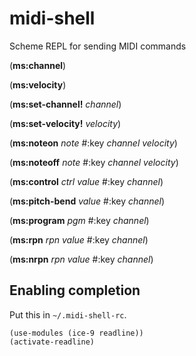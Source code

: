 # midi-shell
Scheme REPL for sending MIDI commands

(**ms:channel**)

(**ms:velocity**)

(**ms:set-channel!** *channel*)

(**ms:set-velocity!** *velocity*)

(**ms:noteon** *note* #:key *channel* *velocity*)

(**ms:noteoff** *note* #:key *channel* *velocity*)

(**ms:control** *ctrl* *value* #:key *channel*)

(**ms:pitch-bend** *value* #:key *channel*)

(**ms:program** *pgm* #:key *channel*)

(**ms:rpn** *rpn* *value* #:key *channel*)

(**ms:nrpn** *rpn* *value* #:key *channel*)

## Enabling completion

Put this in `~/.midi-shell-rc`.

```
(use-modules (ice-9 readline))
(activate-readline)
```
